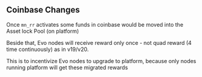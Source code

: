 Coinbase Changes
------------------------

Once `mn_rr` activates some funds in coinbase would be moved into the Asset lock Pool (on platform)

Beside that, Evo nodes will receive reward only once - not quad reward (4 time continuously) as in v19/v20.

This is to incentivize Evo nodes to upgrade to platform, because only nodes running platform will get these migrated rewards

